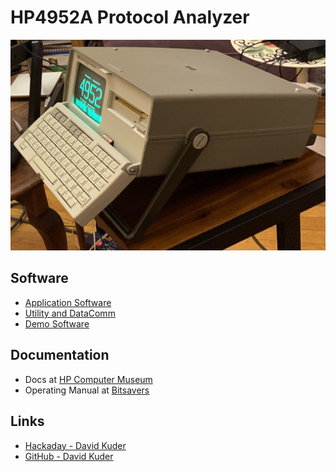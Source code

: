 # HP4952A Protocol Analyzer

![HP4952A](pix/hp4952a.jpg)

## Software

* [Application Software](http://www.hpmuseum.net/display_item.php?sw=589)
* [Utility and DataComm](http://www.hpmuseum.net/display_item.php?sw=588)
* [Demo Software](http://www.hpmuseum.net/display_item.php?sw=394)


## Documentation

* Docs at [HP Computer Museum](http://www.hpmuseum.net/exhibit.php?hwdoc=1123)
* Operating Manual at [Bitsavers](http://www.bitsavers.org/test_equipment/hp/4952/)


## Links

* [Hackaday - David Kuder](https://hackaday.io/project/162448-hacking-the-4952)
* [GitHub - David Kuder](https://github.com/dkgrizzly/4952oss)

